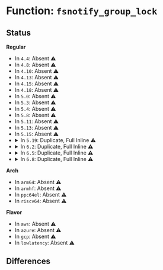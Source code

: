 # Function: <code>fsnotify_group_lock</code>

## Status
<b>Regular</b>
<ul>
<li>
In <code>4.4</code>: Absent ⚠️
</li>
<li>
In <code>4.8</code>: Absent ⚠️
</li>
<li>
In <code>4.10</code>: Absent ⚠️
</li>
<li>
In <code>4.13</code>: Absent ⚠️
</li>
<li>
In <code>4.15</code>: Absent ⚠️
</li>
<li>
In <code>4.18</code>: Absent ⚠️
</li>
<li>
In <code>5.0</code>: Absent ⚠️
</li>
<li>
In <code>5.3</code>: Absent ⚠️
</li>
<li>
In <code>5.4</code>: Absent ⚠️
</li>
<li>
In <code>5.8</code>: Absent ⚠️
</li>
<li>
In <code>5.11</code>: Absent ⚠️
</li>
<li>
In <code>5.13</code>: Absent ⚠️
</li>
<li>
In <code>5.15</code>: Absent ⚠️
</li>
<li>
<details>
<summary>In <code>5.19</code>: Duplicate, Full Inline ⚠️</summary>

**Collision:** Static Duplication

**Inline:** Full

**Transformation:** False

**Instances:**

```
In kernel/audit_tree.c (ffffffff811ecdcd)
Location: include/linux/fsnotify_backend.h:264
Inline: True
Inline callers:
  - kernel/audit_tree.c:audit_tree_freeing_mark
  - kernel/audit_tree.c:audit_tree_freeing_mark
  - kernel/audit_tree.c:prune_tree_chunks
  - kernel/audit_tree.c:prune_tree_chunks
  - kernel/audit_tree.c:tag_chunk
  - kernel/audit_tree.c:tag_chunk
```
```
In fs/notify/mark.c (ffffffff8145040a)
Location: include/linux/fsnotify_backend.h:264
Inline: True
Inline callers:
  - fs/notify/mark.c:fsnotify_destroy_marks
  - fs/notify/mark.c:fsnotify_destroy_marks
  - fs/notify/mark.c:fsnotify_clear_marks_by_group
  - fs/notify/mark.c:fsnotify_clear_marks_by_group
  - fs/notify/mark.c:fsnotify_clear_marks_by_group
  - fs/notify/mark.c:fsnotify_clear_marks_by_group
  - fs/notify/mark.c:fsnotify_add_mark
  - fs/notify/mark.c:fsnotify_add_mark
```
```
In fs/notify/fdinfo.c (ffffffff814507b5)
Location: include/linux/fsnotify_backend.h:264
Inline: True
```
```
In fs/notify/dnotify/dnotify.c (ffffffff81450e7c)
Location: include/linux/fsnotify_backend.h:264
Inline: True
Inline callers:
  - fs/notify/dnotify/dnotify.c:fcntl_dirnotify
  - fs/notify/dnotify/dnotify.c:fcntl_dirnotify
  - fs/notify/dnotify/dnotify.c:dnotify_flush
  - fs/notify/dnotify/dnotify.c:dnotify_flush
```
```
In fs/notify/inotify/inotify_user.c (ffffffff81451d75)
Location: include/linux/fsnotify_backend.h:264
Inline: True
Inline callers:
  - fs/notify/inotify/inotify_user.c:inotify_update_watch
```
```
In fs/notify/fanotify/fanotify_user.c (ffffffff81456525)
Location: include/linux/fsnotify_backend.h:264
Inline: True
Inline callers:
  - fs/notify/fanotify/fanotify_user.c:fanotify_add_mark
  - fs/notify/fanotify/fanotify_user.c:fanotify_add_mark
  - fs/notify/fanotify/fanotify_user.c:fanotify_remove_mark
  - fs/notify/fanotify/fanotify_user.c:fanotify_remove_mark
```
</details>
</li>
<li>
<details>
<summary>In <code>6.2</code>: Duplicate, Full Inline ⚠️</summary>

**Collision:** Static Duplication

**Inline:** Full

**Transformation:** False

**Instances:**

```
In kernel/audit_tree.c (ffffffff8123335d)
Location: include/linux/fsnotify_backend.h:264
Inline: True
Inline callers:
  - kernel/audit_tree.c:audit_tree_freeing_mark
  - kernel/audit_tree.c:audit_tree_freeing_mark
  - kernel/audit_tree.c:prune_tree_chunks
  - kernel/audit_tree.c:prune_tree_chunks
  - kernel/audit_tree.c:tag_chunk
  - kernel/audit_tree.c:tag_chunk
```
```
In fs/notify/mark.c (ffffffff814dedca)
Location: include/linux/fsnotify_backend.h:264
Inline: True
Inline callers:
  - fs/notify/mark.c:fsnotify_destroy_marks
  - fs/notify/mark.c:fsnotify_destroy_marks
  - fs/notify/mark.c:fsnotify_clear_marks_by_group
  - fs/notify/mark.c:fsnotify_clear_marks_by_group
  - fs/notify/mark.c:fsnotify_clear_marks_by_group
  - fs/notify/mark.c:fsnotify_clear_marks_by_group
  - fs/notify/mark.c:fsnotify_add_mark
  - fs/notify/mark.c:fsnotify_add_mark
```
```
In fs/notify/fdinfo.c (ffffffff814df025)
Location: include/linux/fsnotify_backend.h:264
Inline: True
```
```
In fs/notify/dnotify/dnotify.c (ffffffff814df8ec)
Location: include/linux/fsnotify_backend.h:264
Inline: True
Inline callers:
  - fs/notify/dnotify/dnotify.c:fcntl_dirnotify
  - fs/notify/dnotify/dnotify.c:fcntl_dirnotify
  - fs/notify/dnotify/dnotify.c:dnotify_flush
  - fs/notify/dnotify/dnotify.c:dnotify_flush
```
```
In fs/notify/inotify/inotify_user.c (ffffffff814e0af5)
Location: include/linux/fsnotify_backend.h:264
Inline: True
Inline callers:
  - fs/notify/inotify/inotify_user.c:inotify_update_watch
```
```
In fs/notify/fanotify/fanotify_user.c (ffffffff814e54f9)
Location: include/linux/fsnotify_backend.h:264
Inline: True
Inline callers:
  - fs/notify/fanotify/fanotify_user.c:fanotify_add_mark
  - fs/notify/fanotify/fanotify_user.c:fanotify_add_mark
  - fs/notify/fanotify/fanotify_user.c:fanotify_remove_mark
  - fs/notify/fanotify/fanotify_user.c:fanotify_remove_mark
```
</details>
</li>
<li>
<details>
<summary>In <code>6.5</code>: Duplicate, Full Inline ⚠️</summary>

**Collision:** Static Duplication

**Inline:** Full

**Transformation:** False

**Instances:**

```
In kernel/audit_tree.c (ffffffff8124a00d)
Location: include/linux/fsnotify_backend.h:264
Inline: True
Inline callers:
  - kernel/audit_tree.c:audit_tree_freeing_mark
  - kernel/audit_tree.c:audit_tree_freeing_mark
  - kernel/audit_tree.c:prune_tree_chunks
  - kernel/audit_tree.c:prune_tree_chunks
  - kernel/audit_tree.c:tag_chunk
  - kernel/audit_tree.c:tag_chunk
```
```
In fs/notify/mark.c (ffffffff8151560a)
Location: include/linux/fsnotify_backend.h:264
Inline: True
Inline callers:
  - fs/notify/mark.c:fsnotify_destroy_marks
  - fs/notify/mark.c:fsnotify_destroy_marks
  - fs/notify/mark.c:fsnotify_clear_marks_by_group
  - fs/notify/mark.c:fsnotify_clear_marks_by_group
  - fs/notify/mark.c:fsnotify_clear_marks_by_group
  - fs/notify/mark.c:fsnotify_clear_marks_by_group
  - fs/notify/mark.c:fsnotify_add_mark
  - fs/notify/mark.c:fsnotify_add_mark
```
```
In fs/notify/fdinfo.c (ffffffff815158a5)
Location: include/linux/fsnotify_backend.h:264
Inline: True
```
```
In fs/notify/dnotify/dnotify.c (ffffffff81516177)
Location: include/linux/fsnotify_backend.h:264
Inline: True
Inline callers:
  - fs/notify/dnotify/dnotify.c:fcntl_dirnotify
  - fs/notify/dnotify/dnotify.c:fcntl_dirnotify
  - fs/notify/dnotify/dnotify.c:dnotify_flush
  - fs/notify/dnotify/dnotify.c:dnotify_flush
```
```
In fs/notify/inotify/inotify_user.c (ffffffff815173a5)
Location: include/linux/fsnotify_backend.h:264
Inline: True
Inline callers:
  - fs/notify/inotify/inotify_user.c:inotify_update_watch
```
```
In fs/notify/fanotify/fanotify_user.c (ffffffff8151bfb6)
Location: include/linux/fsnotify_backend.h:264
Inline: True
Inline callers:
  - fs/notify/fanotify/fanotify_user.c:fanotify_add_mark
  - fs/notify/fanotify/fanotify_user.c:fanotify_add_mark
  - fs/notify/fanotify/fanotify_user.c:fanotify_remove_mark
  - fs/notify/fanotify/fanotify_user.c:fanotify_remove_mark
```
</details>
</li>
<li>
<details>
<summary>In <code>6.8</code>: Duplicate, Full Inline ⚠️</summary>

**Collision:** Static Duplication

**Inline:** Full

**Transformation:** False

**Instances:**

```
In kernel/audit_tree.c (ffffffff81263f1d)
Location: include/linux/fsnotify_backend.h:264
Inline: True
Inline callers:
  - kernel/audit_tree.c:audit_tree_freeing_mark
  - kernel/audit_tree.c:audit_tree_freeing_mark
  - kernel/audit_tree.c:prune_tree_chunks
  - kernel/audit_tree.c:prune_tree_chunks
  - kernel/audit_tree.c:tag_chunk
  - kernel/audit_tree.c:tag_chunk
```
```
In fs/notify/mark.c (ffffffff815499ca)
Location: include/linux/fsnotify_backend.h:264
Inline: True
Inline callers:
  - fs/notify/mark.c:fsnotify_destroy_marks
  - fs/notify/mark.c:fsnotify_destroy_marks
  - fs/notify/mark.c:fsnotify_clear_marks_by_group
  - fs/notify/mark.c:fsnotify_clear_marks_by_group
  - fs/notify/mark.c:fsnotify_clear_marks_by_group
  - fs/notify/mark.c:fsnotify_clear_marks_by_group
  - fs/notify/mark.c:fsnotify_add_mark
  - fs/notify/mark.c:fsnotify_add_mark
```
```
In fs/notify/fdinfo.c (ffffffff81549c65)
Location: include/linux/fsnotify_backend.h:264
Inline: True
```
```
In fs/notify/dnotify/dnotify.c (ffffffff8154a526)
Location: include/linux/fsnotify_backend.h:264
Inline: True
Inline callers:
  - fs/notify/dnotify/dnotify.c:fcntl_dirnotify
  - fs/notify/dnotify/dnotify.c:fcntl_dirnotify
  - fs/notify/dnotify/dnotify.c:dnotify_flush
  - fs/notify/dnotify/dnotify.c:dnotify_flush
```
```
In fs/notify/inotify/inotify_user.c (ffffffff8154b785)
Location: include/linux/fsnotify_backend.h:264
Inline: True
Inline callers:
  - fs/notify/inotify/inotify_user.c:inotify_update_watch
```
```
In fs/notify/fanotify/fanotify_user.c (ffffffff815505b9)
Location: include/linux/fsnotify_backend.h:264
Inline: True
Inline callers:
  - fs/notify/fanotify/fanotify_user.c:fanotify_add_mark
  - fs/notify/fanotify/fanotify_user.c:fanotify_add_mark
  - fs/notify/fanotify/fanotify_user.c:fanotify_remove_mark
  - fs/notify/fanotify/fanotify_user.c:fanotify_remove_mark
```
</details>
</li>
</ul>
<b>Arch</b>
<ul>
<li>
In <code>arm64</code>: Absent ⚠️
</li>
<li>
In <code>armhf</code>: Absent ⚠️
</li>
<li>
In <code>ppc64el</code>: Absent ⚠️
</li>
<li>
In <code>riscv64</code>: Absent ⚠️
</li>
</ul>
<b>Flavor</b>
<ul>
<li>
In <code>aws</code>: Absent ⚠️
</li>
<li>
In <code>azure</code>: Absent ⚠️
</li>
<li>
In <code>gcp</code>: Absent ⚠️
</li>
<li>
In <code>lowlatency</code>: Absent ⚠️
</li>
</ul>

## Differences
